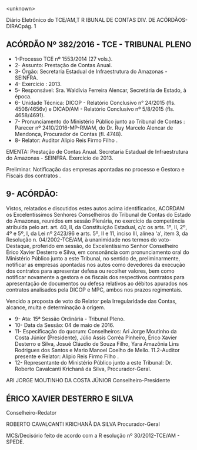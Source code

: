 &lt;unknown&gt;

Diário Eletrônico do TCE/AM,T R IBUNAL DE CONTAS DIV. DE ACÓRDÃOS-DIRACpág. 1

## ACÓRDÃO Nº 382/2016 - TCE - TRIBUNAL PLENO

- 1-Processo TCE nº 1553/2014 (27 vols.).
- 2- Assunto: Prestação de Contas Anual.
- 3- Órgão: Secretaria Estadual de Infraestrutura do Amazonas - SEINFRA.
- 4- Exercício : 2013.
- 5- Responsável: Sra. Waldívia Ferreira Alencar, Secretária de Estado, à época.
- 6-  Unidade  Técnica: DICOP  -  Relatório  Conclusivo  n°  24/2015  (fls.  4506/4656v)  e DICAD/AM - Relatório Conclusivo nº 5/8/2015 (fls. 4658/4691).
- 7-  Pronunciamento  do  Ministério  Público  junto  ao  Tribunal  de  Contas :  Parecer  nº 2410/2016-MP-RMAM, do Dr. Ruy Marcelo  Alencar de  Mendonça, Procurador de Contas (fl. 4748).
- 8- Relator: Auditor Alípio Reis Firmo Filho  .

EMENTA: Prestação de Contas Anual. Secretaria Estadual de Infraestrutura do Amazonas - SEINFRA. Exercício de 2013.

Preliminar. Notificação das empresas apontadas no processo e Gestora e Fiscais dos contratos .

## 9- ACÓRDÃO:

Vistos, relatados e discutidos estes autos acima identificados,  ACORDAM os Excelentíssimos  Senhores  Conselheiros do Tribunal de Contas do Estado do Amazonas, reunidos em sessão Plenária, no exercício da competência atribuída pelo  art. art. 40, II, da Constituição Estadual, c/c os arts. 1º, II, 2º, 4º e 5º, I, da Lei nº 2423/96 e arts. 5º, II e 11, inciso III, alínea 'a', item 3, da Resolução n. 04/2002-TCE/AM, à unanimidade nos termos do voto-Destaque, proferido em sessão, do Excelentíssimo Senhor Conselheiro Érico  Xavier  Desterro  e  Silva, em  consonância com  pronunciamento  oral  do  Ministério Público  junto  a  este  Tribunal,  no  sentido  de,  preliminarmente, notificar  as  empresas apontadas nos autos como devedores da execução dos contratos  para apresentar defesa ou  recolher  valores,  bem  como notificar  novamente  a  gestora  e  os  fiscais dos respectivos contratos  para  apresentação  de  documentos  ou  defesa  relativos  ao  débitos apurados nos contratos analisados pela DICOP e MPC, ambos nos prazos regimentais.

Vencido a proposta de voto do Relator pela Irregularidade das Contas, alcance, multa e determinação à origem.

- 9- Ata: 15ª Sessão Ordinária - Tribunal Pleno.
- 10- Data da Sessão: 04 de maio de 2016.
- 11-  Especificação  do  quorum: Conselheiros: Ari Jorge  Moutinho  da  Costa  Júnior (Presidente), Júlio Assis Corrêa Pinheiro, Érico Xavier Desterro e Silva, Josué Cláudio de Souza Filho, Yara Amazônia Lins Rodrigues dos Santos e Mario Manoel Coelho de Mello. 11.2-Auditor presente e Relator: Alípio Reis Firmo Filho .
- 12- Representante do Ministério Público junto a este Tribunal: Dr. Roberto Cavalcanti Krichanã da Silva, Procurador-Geral.

ARI JORGE MOUTINHO DA COSTA JÚNIOR Conselheiro-Presidente

## ÉRICO XAVIER DESTERRO E SILVA

Conselheiro-Redator

ROBERTO CAVALCANTI KRICHANÃ DA SILVA Procurador-Geral

MCS/Decisório feito de acordo com a R esolução nº 30/2012-TCE/AM - SPEDE.